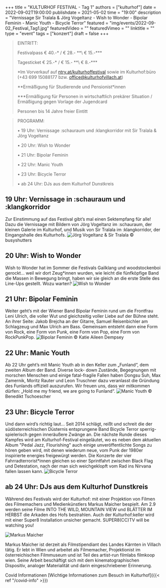+++
title = "KULTURHOF FESTIVAL - Tag 1"
authors = ["kulturhof"]
date = 2022-09-02T19:00:00
publishdate = 2021-05-02
time = "19:00"
description = "Vernissage Sir Tralala & Jörg Vogeltanz - Wish to Wonder - Bipolar Feminin - Manic Youth - Bicycle Terror"
featured = "img/events/2022-09-02_Festival_Tag1.jpg"
featuredVideo = ""
featuredVimeo = ""
linktitle = ""
type = "event"
tags = ["konzert"]
draft = false
+++

> EINTRITT: 
>
> Festivalpass € 40.-\* / € 28.- \*\*\ € 15.-\*\*\*
>
> Tagesticket € 25.-\* / € 15.- \*\*\ € 8.-\*\*\*
>
> \*Im Vorverkauf auf [ntry.at/kulturhoffestival](https://ntry.at/kulturhoffestival) sowie im Kulturhof:büro (+43 699 15088177 bzw. office@kulturhofvillach.at)
> 
> \*\*Ermäßigung für Studierende und Pensionist\*innen
>
> \*\*\*Ermäßigung für Personen in wirtschaftlich prekärer Situation / Ermäßigung gegen Vorlage der Jugendcard
>
> Personen bis 14 Jahre freier Eintitt


> PROGRAMM:
>
>•	19 Uhr: Vernissage :schauraum und :klangkorridor mit Sir Tralala & Jörg Vogeltanz
>
>•	20 Uhr: Wish to Wonder
>
>•	21 Uhr: Bipolar Feminin
>
>•	22 Uhr: Manic Youth
>
>•	23 Uhr: Bicycle Terror
>
>•	ab 24 Uhr: DJs aus dem Kulturhof Dunstkreis


## 19 Uhr: Vernissage in :schauraum und :klangkorridor ##

Zur Einstimmung auf das Festival gibt’s mal einen Sektempfang für alle! Dazu die Vernissage mit Bildern von Jörg Vogeltanz im :schauraum, der kleinen Galerie im Kulturhof, und Musik von Sir Tralala im :klangkorridor, der Eingangshalle des Kulturhofs.
![Jörg Vogeltanz & Sir Tralala](/img/events/2022-09-02_Vogeltanz_Tralala_c_busyshutters.jpg)
© busyshutters

## 20 Uhr: Wish to Wonder ##

Wish to Wonder hat im Sommer die Festivals Gailklang und woodstockenboi gerockt… weil wir dort Zeug\*innen wurden, wie leicht die fünfköpfige Band die Massen in Bewegung bringt, haben wir sie gleich an die erste Stelle des Line-Ups gestellt. Wozu warten?
![Wish to Wonder](/img/events/2022-09-02_wtw.jpg)

## 21 Uhr: Bipolar Feminin ##

Weiter geht’s mit der Wiener Band Bipolar Feminin rund um die Frontfrau Leni Ulrich, die voller Wut und gleichzeitig voller Liebe auf der Bühne steht. An ihrer Seite: Jakob Brejcha an der Gitarre, Samuel Reisenbichler am Schlagzeug und Max Ulrich am Bass. Gemeinsam entsteht dann eine Form von Rock, eine Form von Punk, eine Form von Pop, eine Form von RockPunkPop.
![Bipolar Feminin](/img/events/2022-09-02_BipolarFeminin_c_KatieAileenDempsey.jpg)
© Katie Aileen Dempsey

## 22 Uhr: Manic Youth ##

Ab 22 Uhr geht’s mit Manic Youth ab in den Keller zum „Funland“, dem zweiten Album der Band. Diverse lock- down Zustände, Begegnungen mit morschen Menschen und einige fatal-fragile Fallen haben Dongsu Suh, Max Zamernik, Moritz Rauter und Leon Truschner dazu veranlasst die Gründung des Funlands offiziell auszurufen. Wir freuen uns, dass wir mitkommen dürfen: „Hold me my friend, we are going to Funland“.
![Manic Youth](/img/events/2022-09-02_ManicYouth_c_BenediktTschoescher.jpg)
© Benedikt Tschoescher

## 23 Uhr: Bicycle Terror ##

Und dann wird’s richtig laut… Seit 2014 schlägt, reißt und schreit die der südösterreichischen Düsternis entsprungene Band Bicycle Terror sperrig-spielerisch gegen inneräußere Zwänge an. Die nächste Runde dieses Kampfes wird am Kulturhof-Festival eingeläutet, wo es neben dem aktuellen Album "Pedal Jazz, Flourishing" auch einige unveröffentlichte Songs zu hören geben wird, mit denen wiederum neue, vom Punk der 1980er inspirierte energies freigewürgt werden. Die Konzerte der vier Fahrradterrorist\*innen gleichen so einer Sprintfahrt zwischen Black Flag und Detestation, nach der man sich weichgeklopft vom Rad ins Nirvana fallen lassen kann.
![Bicycle Terror](/img/events/2022-09-02_BicycleTerror.JPG)

## ab 24 Uhr: DJs aus dem Kulturhof Dunstkreis ##

Während des Festivals wird der Kulturhof: mit einer Projektion von Filmen des Filmemachers und Medienkünstlers Markus Maicher bespielt. Am 2.9 werden seine Filme INTO THE WILD, MOUNTAIN VIEW und BLÄTTER IM HERBST die Arkaden des Hofs bestrahlen. Auch der Kulturhof:keller wird mit einer Super8 Installation unsicher gemacht. SUPER8(CC)TV will be watching you!

![Markus Maicher](/img/events/2022_09_02_Markus_Maicher.png)

Markus Maicher ist derzeit als Filmstipendiant des Landes Kärnten in Villach tätig. Er lebt in Wien und arbeitet als Filmemacher, Projektionist im österreichischen Filmmuseum und ist Teil des artist-run filmlabs filmkoop wien. Seine Arbeit beschäftigt sich mit dem kinematographischen Dispositiv, analoger Materialität und darin eingeschriebener Erinnerung.

Covid Informationen
[Wichtige Informationen zum Besuch im Kulturhof]({{< ref "/covid-info" >}})
